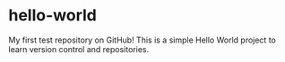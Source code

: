 # hello-world
My first test repository on GitHub! This is a simple Hello World project to learn version control and repositories.
